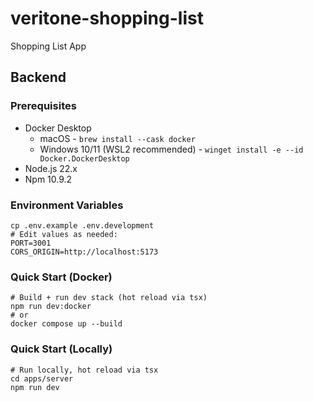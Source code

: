 # veritone-shopping-list
Shopping List App

## Backend
### Prerequisites
- Docker Desktop
  - macOS - `brew install --cask docker`
  - Windows 10/11 (WSL2 recommended) - `winget install -e --id Docker.DockerDesktop`
- Node.js 22.x
- Npm 10.9.2

### Environment Variables
```
cp .env.example .env.development
# Edit values as needed:
PORT=3001
CORS_ORIGIN=http://localhost:5173
```

### Quick Start (Docker)
```
# Build + run dev stack (hot reload via tsx)
npm run dev:docker
# or
docker compose up --build
```

### Quick Start (Locally)
```
# Run locally, hot reload via tsx
cd apps/server
npm run dev
```
